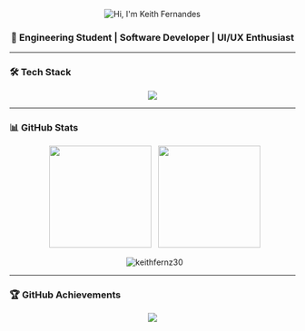 <p align="center">
    <img src="https://readme-typing-svg.herokuapp.com?size=35&duration=4000&color=FF007F&center=true&vCenter=true&width=550&lines=HI+👋,+I'M+KEITH+FERNANDES&cursor=terminal&cursorColor=FF007F" alt="Hi, I'm Keith Fernandes"/>
</p>
<h3 align="center">🚀 Engineering Student | Software Developer | UI/UX Enthusiast</h3>

---

### 🛠️ Tech Stack  
<p align="center">
<img src="https://skillicons.dev/icons?i=html,css,js,ts,react,nextjs,nodejs,java,python,c,cpp,mysql,mongodb,firebase,git,figma,docker,aws,unity" />
</p>

---

### 📊 GitHub Stats  
<p align="center">
  <img src="https://github-readme-stats.vercel.app/api?username=keithfernz30&show_icons=true&theme=radical" height="180em"/>
  <img src="https://github-readme-stats.vercel.app/api/top-langs?username=keithfernz30&layout=compact&langs_count=6&theme=radical" height="180em"/>
</p>

<p align="center">
  <img src="https://github-readme-streak-stats.herokuapp.com/?user=keithfernz30&theme=radical" alt="keithfernz30" />
</p>



---

### 🏆 GitHub Achievements  
<p align="center">  
<img src="https://github-profile-trophy.vercel.app/?username=keithfernz30&theme=dracula&row=1&column=6" />  
</p>

